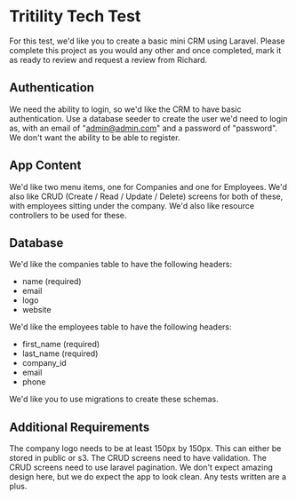 # Tritility Tech Test

For this test, we'd like you to create a basic mini CRM using Laravel. Please complete this project as you would any other and once completed, mark it as ready to review and request a review from Richard. 

## Authentication
We need the ability to login, so we'd like the CRM to have basic authentication. Use a database seeder to create the user we'd need to login as, with an email of "admin@admin.com" and a password of "password". We don't want the ability to be able to register.

## App Content
We'd like two menu items, one for Companies and one for Employees. We'd also like CRUD (Create / Read / Update / Delete) screens for both of these, with employees sitting under the company. We'd also like resource controllers to be used for these. 

## Database
We'd like the companies table to have the following headers:
* name (required)
* email
* logo
* website

We'd like the employees table to have the following headers:
* first_name (required)
* last_name (required)
* company_id
* email
* phone

We'd like you to use migrations to create these schemas.

## Additional Requirements
The company logo needs to be at least 150px by 150px. This can either be stored in public or s3.
The CRUD screens need to have validation. 
The CRUD screens need to use laravel pagination. 
We don't expect amazing design here, but we do expect the app to look clean. 
Any tests written are a plus.
